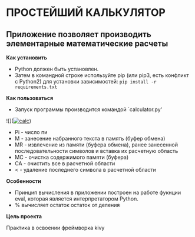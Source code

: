 # ПРОСТЕЙШИЙ КАЛЬКУЛЯТОР

## Приложение позволяет производить элементарные математические расчеты


**Как установить**

* Python должен быть установлен.
* Затем в командной строке используйте pip (или pip3, есть конфликт с Python2) 
для установки зависимостей: `pip install -r requirements.txt`


**Как пользоваться**

* Запуск программы производится командой `calculator.py'

![](<a href="https://imgbb.com/"><img src="https://i.ibb.co/N7S1Qzd/calc.jpg" alt="calc" border="0"></a>) 

* Pi - число пи
* M - занесение набранного текста в память (буфер обмена)
* MR - извлечение из памяти (буфера обмена), ранее занесенной последовательности символов и вставка их расчетную область
* MC - очистка содержимого памяти (буфера)
* CA - очистить все в расчетной области
* < - удаление последнего символа в расчетной области

**Особенности**
* Принцип вычисления в приложении построен на работе фукнции eval, которая является интерпретатором Python.
* % вычисляет остаток остаток от деления

**Цель проекта**

Практика в освоении фреймворка kivy
